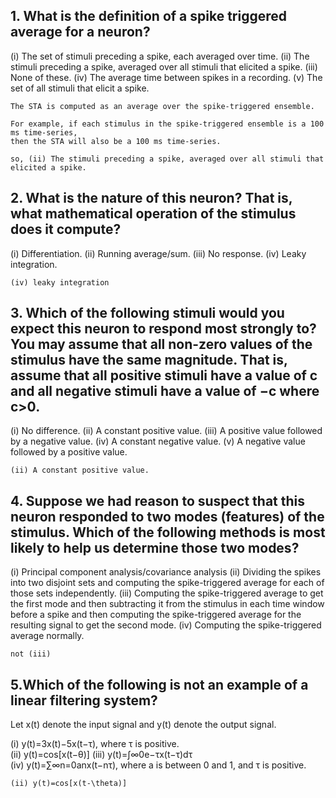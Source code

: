 ## 1. What is the definition of a spike triggered average for a neuron?


(i) The set of stimuli preceding a spike, each averaged over time.
(ii) The stimuli preceding a spike, averaged over all stimuli that elicited a spike.
(iii) None of these.
(iv) The average time between spikes in a recording.
(v) The set of all stimuli that elicit a spike.

```
The STA is computed as an average over the spike-triggered ensemble. 

For example, if each stimulus in the spike-triggered ensemble is a 100 ms time-series, 
then the STA will also be a 100 ms time-series.

so, (ii) The stimuli preceding a spike, averaged over all stimuli that elicited a spike.
```

## 2. What is the nature of this neuron? That is, what mathematical operation of the stimulus does it compute?

(i) Differentiation.
(ii) Running average/sum.
(iii) No response.
(iv) Leaky integration.

```
(iv) leaky integration
```
## 3. Which of the following stimuli would you expect this neuron to respond most strongly to? You may assume that all non-zero values of the stimulus have the same magnitude. That is, assume that all positive stimuli have a value of c and all negative stimuli have a value of −c where c>0.

(i) No difference.
(ii) A constant positive value.
(iii) A positive value followed by a negative value.
(iv) A constant negative value.
(v) A negative value followed by a positive value.

```
(ii) A constant positive value.
```

## 4. Suppose we had reason to suspect that this neuron responded to two modes (features) of the stimulus. Which of the following methods is most likely to help us determine those two modes?

(i) Principal component analysis/covariance analysis
(ii) Dividing the spikes into two disjoint sets and computing the spike-triggered average for each of those sets independently.
(iii) Computing the spike-triggered average to get the first mode and then subtracting it from the stimulus in each time window before a spike and then computing the spike-triggered average for the resulting signal to get the second mode.
(iv) Computing the spike-triggered average normally.

```
not (iii)
```

## 5.Which of the following is not an example of a linear filtering system? 
Let x(t) denote the input signal and y(t) denote the output signal.

(i) y(t)=3x(t)−5x(t−τ), where τ is positive.			
(ii) y(t)=cos[x(t−θ)]
(iii) y(t)=∫∞0e−τx(t−τ)dτ			
(iv) y(t)=∑∞n=0anx(t−nτ), where a is between 0 and 1, and τ is positive.

```
(ii) y(t)=cos[x(t-\theta)]
```